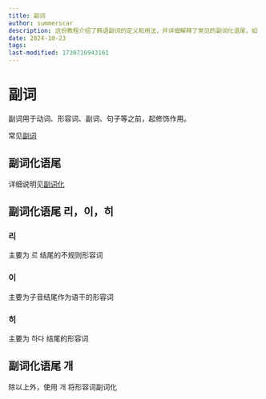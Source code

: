 ```yaml
---
title: 副词
author: summerscar
description: 这份教程介绍了韩语副词的定义和用法，并详细解释了常见的副词化语尾，如 "리"、"이"、"히" 和 "개"。教程还提供了一些链接，以便深入了解相关知识。
date: 2024-10-23
tags:
last-modified: 1730716943161
---
```

# 副词

副词用于动词、形容词、副词、句子等之前，起修饰作用。

常见[副词](/?dict=adverb)

## 副词化语尾

详细说明见[副词化](/learn/beginner/单词构成/副词化)

## 副词化语尾 리，이，히

### 리

主要为 르 结尾的不规则形容词

### 이

主要为子音结尾作为语干的形容词

### 히

主要为 하다 结尾的形容词

## 副词化语尾 개

除以上外，使用 개 将形容词副词化
